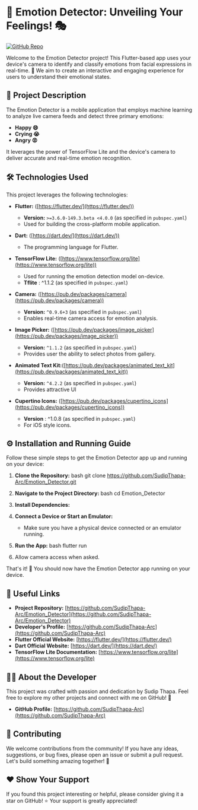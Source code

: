 # 👋 Emotion Detector: Unveiling Your Feelings! 🎭

[![GitHub Repo](https://img.shields.io/badge/GitHub-Repository-blue?logo=github)](https://github.com/SudipThapa-Arc/Emotion_Detector)

Welcome to the Emotion Detector project! This Flutter-based app uses your device's camera to identify and classify emotions from facial expressions in real-time. 🤩  We aim to create an interactive and engaging experience for users to understand their emotional states.

## 🎯 Project Description

The Emotion Detector is a mobile application that employs machine learning to analyze live camera feeds and detect three primary emotions:

*   **Happy 😄**
*   **Crying 😭**
*   **Angry 😡**

It leverages the power of TensorFlow Lite and the device's camera to deliver accurate and real-time emotion recognition.

## 🛠️ Technologies Used

This project leverages the following technologies:

*   **Flutter:** ([https://flutter.dev/](https://flutter.dev/))
    *   **Version:**  `>=3.6.0-149.3.beta <4.0.0` (as specified in `pubspec.yaml`)
    *   Used for building the cross-platform mobile application.
*   **Dart:** ([https://dart.dev/](https://dart.dev/))
    *   The programming language for Flutter.
*   **TensorFlow Lite:** ([https://www.tensorflow.org/lite](https://www.tensorflow.org/lite))
    *   Used for running the emotion detection model on-device.
    * **Tflite** : ^1.1.2 (as specified in `pubspec.yaml`)
*   **Camera:** ([https://pub.dev/packages/camera](https://pub.dev/packages/camera))
    *   **Version:** `^0.9.6+3` (as specified in `pubspec.yaml`)
    *   Enables real-time camera access for emotion analysis.
*   **Image Picker:** ([https://pub.dev/packages/image_picker](https://pub.dev/packages/image_picker))
    *   **Version:** `^1.1.2` (as specified in `pubspec.yaml`)
    *   Provides user the ability to select photos from gallery.
*   **Animated Text Kit:**([https://pub.dev/packages/animated_text_kit](https://pub.dev/packages/animated_text_kit))
    *   **Version:** `^4.2.2` (as specified in `pubspec.yaml`)
    * Provides attractive UI

*   **Cupertino Icons:** ([https://pub.dev/packages/cupertino_icons](https://pub.dev/packages/cupertino_icons))
    * **Version** : ^1.0.8 (as specified in `pubspec.yaml`)
    * For iOS style icons.

## ⚙️ Installation and Running Guide

Follow these simple steps to get the Emotion Detector app up and running on your device:

1.  **Clone the Repository:**
bash git clone https://github.com/SudipThapa-Arc/Emotion_Detector.git
2.  **Navigate to the Project Directory:**
bash cd Emotion_Detector
3.  **Install Dependencies:**
4.  **Connect a Device or Start an Emulator:**
    *   Make sure you have a physical device connected or an emulator running.

5.  **Run the App:**
bash flutter run

6. Allow camera access when asked.

That's it! 🎉 You should now have the Emotion Detector app running on your device.

## 🔗 Useful Links

*   **Project Repository:** [https://github.com/SudipThapa-Arc/Emotion_Detector](https://github.com/SudipThapa-Arc/Emotion_Detector)
*   **Developer's Profile:** [https://github.com/SudipThapa-Arc](https://github.com/SudipThapa-Arc)
*   **Flutter Official Website:** [https://flutter.dev/](https://flutter.dev/)
*   **Dart Official Website:** [https://dart.dev/](https://dart.dev/)
*   **TensorFlow Lite Documentation:** [https://www.tensorflow.org/lite](https://www.tensorflow.org/lite)

## 🧑‍💻 About the Developer

This project was crafted with passion and dedication by Sudip Thapa. Feel free to explore my other projects and connect with me on GitHub! 🚀

*   **GitHub Profile:** [https://github.com/SudipThapa-Arc](https://github.com/SudipThapa-Arc)

## 🤝 Contributing

We welcome contributions from the community! If you have any ideas, suggestions, or bug fixes, please open an issue or submit a pull request. Let's build something amazing together! 🙌

## ❤️ Show Your Support

If you found this project interesting or helpful, please consider giving it a star on GitHub! ⭐ Your support is greatly appreciated!
